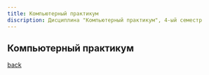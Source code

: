 ```yaml
---
title: Компьютерный практикум
discription: Дисциплина "Компьютерный практикум", 4-ый семестр
---
```


## Компьютерный практикум

[back](./)
